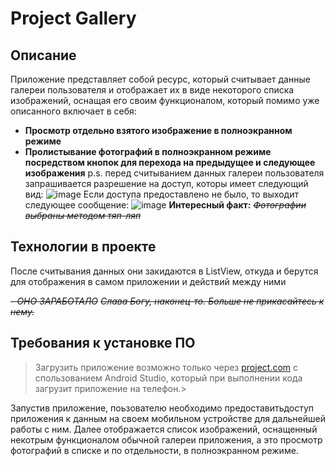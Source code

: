 # Project Gallery
## Описание
Приложение представляет собой ресурс, который считывает данные галереи пользователя и отображает их в виде некоторого списка изображений, 
оснащая его своим функционалом, который помимо уже описанного включает в себя:
- **Просмотр отдельно взятого изображение в полноэкранном режиме** 
- **Пролистывание фотографий в полноэкранном режиме посредством кнопок для перехода на предыдущее и следующее изображения**
p.s. перед считыванием данных галереи пользователя запрашивается разрешение на доступ, которы имеет следующий вид:
![image](https://user-images.githubusercontent.com/77580790/159787430-238c7536-4e2b-47ce-b87b-ed65e59db968.png)
Если доступа предоставлено не было, то выходит следующее сообщение:
![image](https://user-images.githubusercontent.com/77580790/159787574-6b2d7a8d-8031-44ae-93f7-e06f5e772a8a.png)
**Интересный факт:**
*~~Фотографии выбраны методом тяп-ляп~~*
## Технологии в проекте
После считывания данных они закидаются в ListView, откуда и берутся для отображения в самом приложении и действий между ними

*~~- ОНО ЗАРАБОТАЛО~~*
*~~Слава Богу, наконец-то. Больше не прикасайтесь к нему.~~*
## Требования к установке ПО
> Загрузить приложение возможно только через [project.com](https://disk.yandex.ru/d/cewxhtU4B4aVtw) с спользованием Android Studio, который при выполнении кода загрузит
приложение на телефон.>

Запустив приложение, поьзователю необходимо предоставитьдоступ приложения к данным на своем мобильном устройстве для дальнейшей работы с ним. Далее отображается список 
изображений, оснащенный некотрым функционалом обычной галереи приложения, а это просмотр фотографий в списке и по отдельности, в полноэкранном режиме.
